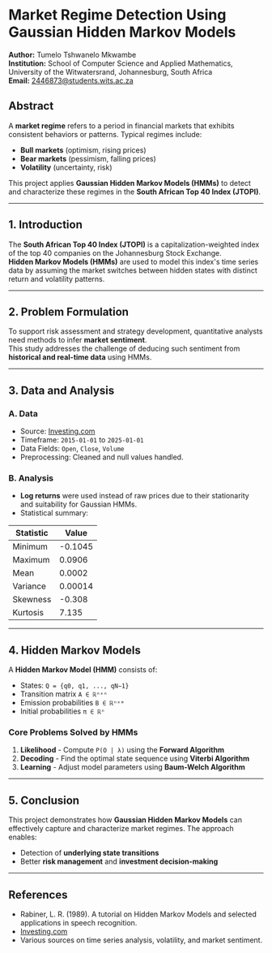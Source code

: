 # Market Regime Detection Using Gaussian Hidden Markov Models

**Author:** Tumelo Tshwanelo Mkwambe  
**Institution:** School of Computer Science and Applied Mathematics, University of the Witwatersrand, Johannesburg, South Africa  
**Email:** 2446873@students.wits.ac.za

## Abstract

A **market regime** refers to a period in financial markets that exhibits consistent behaviors or patterns. Typical regimes include:
- **Bull markets** (optimism, rising prices)
- **Bear markets** (pessimism, falling prices)
- **Volatility** (uncertainty, risk)

This project applies **Gaussian Hidden Markov Models (HMMs)** to detect and characterize these regimes in the **South African Top 40 Index (JTOPI)**.

---

## 1. Introduction

The **South African Top 40 Index (JTOPI)** is a capitalization-weighted index of the top 40 companies on the Johannesburg Stock Exchange.  
**Hidden Markov Models (HMMs)** are used to model this index's time series data by assuming the market switches between hidden states with distinct return and volatility patterns.

---

## 2. Problem Formulation

To support risk assessment and strategy development, quantitative analysts need methods to infer **market sentiment**.  
This study addresses the challenge of deducing such sentiment from **historical and real-time data** using HMMs.

---

## 3. Data and Analysis

### A. Data
- Source: [Investing.com](https://www.investing.com)
- Timeframe: `2015-01-01` to `2025-01-01`
- Data Fields: `Open`, `Close`, `Volume`
- Preprocessing: Cleaned and null values handled.

### B. Analysis
- **Log returns** were used instead of raw prices due to their stationarity and suitability for Gaussian HMMs.
- Statistical summary:

| Statistic | Value |
|----------|-------|
| Minimum | -0.1045 |
| Maximum | 0.0906 |
| Mean    | 0.0002 |
| Variance | 0.00014 |
| Skewness | -0.308 |
| Kurtosis | 7.135 |

---

## 4. Hidden Markov Models

A **Hidden Markov Model (HMM)** consists of:
- States: `Q = {q0, q1, ..., qN−1}`
- Transition matrix `A ∈ ℝⁿˣⁿ`
- Emission probabilities `B ∈ ℝⁿˣᵐ`
- Initial probabilities `π ∈ ℝⁿ`

### Core Problems Solved by HMMs
1. **Likelihood** - Compute `P(O | λ)` using the **Forward Algorithm**
2. **Decoding** - Find the optimal state sequence using **Viterbi Algorithm**
3. **Learning** - Adjust model parameters using **Baum-Welch Algorithm**

---

## 5. Conclusion

This project demonstrates how **Gaussian Hidden Markov Models** can effectively capture and characterize market regimes. The approach enables:
- Detection of **underlying state transitions**
- Better **risk management** and **investment decision-making**

---

## References

- Rabiner, L. R. (1989). A tutorial on Hidden Markov Models and selected applications in speech recognition.
- [Investing.com](https://www.investing.com)
- Various sources on time series analysis, volatility, and market sentiment.
